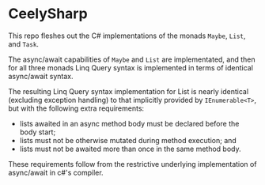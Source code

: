 # CeelySharp

This repo fleshes out the C# implementations of the monads `Maybe`, `List`, and `Task`.

The async/await capabilities of `Maybe` and `List` are implementated, and then for all three monads Linq Query syntax is implemented in terms of identical async/await syntax.

The resulting Linq Query syntax implementation for List is nearly identical (excluding exception handling) to that implicitly provided by `IEnumerable<T>`, but with the following extra requirements:

- lists awaited in an async method body must be declared before the body start;
- lists must not be otherwise mutated during method execution; and
- lists must not be awaited more than once in the same method body.

These requirements follow from the restrictive underlying implementation of async/await in c#'s compiler.
